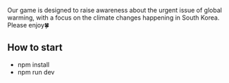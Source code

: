 Our game is designed to raise awareness about the urgent issue of global warming, with a focus on the climate changes happening in South Korea. Please enjoy🍀

## How to start

- npm install 
- npm run dev 


